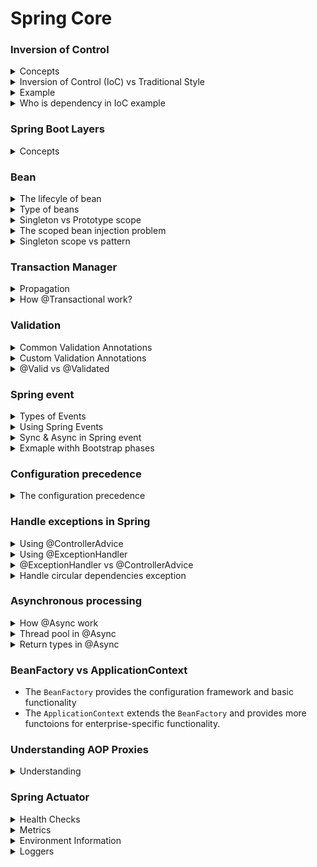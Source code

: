 # Spring Core
### Inversion of Control

<details>
  <summary>Concepts</summary>
  </br>
  
  [Inversion of control (IoC)](https://en.wikipedia.org/wiki/Inversion_of_control) is a design principle used in software development to decouple components and increase modularity.
  
  There are several basic techniques to implement IoC: [(_Illustrating images_)](https://www.tutorialsteacher.com/Content/images/ioc/ioc-patterns.png)
  + Dependency injection
  + Template method design pattern
  + ...

  **Dependency Injection (DI)**

  DI is a specific technique for achieving IoC. It involves providing dependencies to an object rather than creating them within the object itself. It's a common and popular implementation of the IoC principle.

</details>
<details>
  <summary>Inversion of Control (IoC) vs Traditional Style</summary>
  </br>
  
  + In the traditional style of programming, a class typically creates its own dependencies. This leads to tightly coupled components and makes testing and maintenance difficult.
  + In the IoC style, dependencies are injected into a class, promoting loose coupling and better testability.

</details>
<details>
  <summary>Example</summary>
  </br>
  
  Imagine a car. In a traditional approach, the Car class is responsible for creating an instance of the Engine class, leading to tight coupling between the `Car` and `Engine` class. But with IoC, the `Car` doesn't create the `Engine`, Car class receives the Engine instance from an external source (like a car factory). IoC reduces coupling and increases modularity.

_Tranditional Approach_
  ```
  public class Car {
      private Engine engine;
  
      public Car() {
          engine = new Engine();
      }
  
      public void start() {
          engine.start();
      }
  }
  ```

_IoC Approach with Dependency Injection_
  ``` 
  public class Car {
      private Engine engine;
  
      public Car(Engine engine) {
          this.engine = engine;
      }
  
      public void start() {
          engine.start();
      }
  }
  ```
</details>

<details>
  <summary>Who is dependency in IoC example</summary>
  </br>
  
```
public class Car {
    private Engine engine;

    public Car(Engine engine) {
        this.engine = engine;
    }
}
```

Consider a `Car` class. It depends on an `Engine` to function. Therefore, the `Engine` is a dependency of the `Car`.

+ The Car class is the dependent class.
+ The Engine class is the dependency.

The key point in IoC is that the `Car` doesn't create the `Engine` itself; it's provided (_injected_) from an external source.

</details>

### Spring Boot Layers
<details>
  <summary>Concepts</summary>
  </br>
  
  1. Presentation Layer – Authentication & Json Translation
  2. Business Layer – Business Logic, Validation & Authorization
  3. Persistence Layer – Storage Logic
  4. Database Layer – Actual Database

</details>

### Bean

<details>
  <summary>The lifecyle of bean</summary>
  </br>

  + Spring creates a new instance of the bean class using the constructor.
  + Spring injects the required dependencies into the bean using dependency injection techniques.
  + If the bean has a `@PostConstruct` annotation, the annotated method is called.
  + The bean is now ready to be used
  + when bean is destroy, If the bean has a @PreDestroy annotation, the annotated method is called.
  
</details>

<details>
  <summary>Type of beans</summary>
  </br>

  + **Singleton:** A single instance of the bean is created and shared across the entire application.
  + **Prototype:** A new instance of the bean is created every time it is requested.
  + **Request:** A single instance of the bean is created and available for each HTTP request.
  + **Session:** A single instance of the bean is created and available for each HTTP session.
  + **Application:** A single instance of the bean is created and shared across the entire ServletContext.
  + **WebSocket:** A single instance of the bean is created and available for each WebSocket session.

</details>
<details>
  <summary>Singleton vs Prototype scope</summary>
  </br>

  **Singleton:**
  
  + A singleton-scoped bean is instantiated only once per Spring IoC container. All requests for that bean will return the same instance.
  
  ```
  @Configuration
  public class AppConfig {
      @Bean
      @Scope("singleton")
      public MyBean myBean() {
          return new MyBean();
      }
  }
  ```
  _Setup singleton bean_

  ```
  ApplicationContext context = new AnnotationConfigApplicationContext(AppConfig.class);
  MyBean bean1 = context.getBean(MyBean.class);
  MyBean bean2 = context.getBean(MyBean.class);
  
  System.out.println(bean1 == bean2); // Output: true
  ```

  **Prototype:**
  
  + A prototype-scoped bean means that a new instance of the bean is created every time it is requested from the Spring container.

  ```
  @Configuration
  public class AppConfig {
      @Bean
      @Scope("prototype")
      public MyBean myBean() {
          return new MyBean();
      }
  }
  ```

  ```
  ApplicationContext context = new AnnotationConfigApplicationContext(AppConfig.class);
  MyBean bean1 = context.getBean(MyBean.class);
  MyBean bean2 = context.getBean(MyBean.class);
  
  System.out.println(bean1 == bean2); // Output: false
  ```

  _The scoped bean injection problem._

  By default, Spring beans are singletons. The problem arises when we try inject beans of different scopes. For example, a prototype bean into a singleton.

  
</details>
<details>
  <summary>The scoped bean injection problem</summary>
  </br>
  By default, Spring beans are singletons. The problem arises when we try inject beans of different scopes. For example, a prototype bean into a singleton.
  
  ```
  @Configuration
  public class AppConfig {
  
      @Bean
      @Scope(ConfigurableBeanFactory.SCOPE_PROTOTYPE)
      public PrototypeBean prototypeBean() {
          return new PrototypeBean();
      }
  
      @Bean
      public SingletonBean singletonBean() {
          return new SingletonBean();
      }
  }
  ```

  ```
  public class SingletonBean {

    @Autowired
    private PrototypeBean prototypeBean; //The bean is initialized only once. 

    ...
  }
  ```

</details>
<details>
  <summary>Singleton scope vs pattern</summary>
  </br>

  + **Singleton pattern:** There is only once instance of Singleton pattern on the JVM.
  + **Singleton scope:** The Singleton scope only uniquie on the bean name.

</details>

### Transaction Manager
<details>
  <summary>Propagation</summary>
  </br>
  
+ REQUIRED: The REQUIRED propagation is default mode.
+ SUPPORTS: If a transaction exists, then the existing transaction will be used. If there isn't a transaction, it is executed non-transactional.
+ MANDATORY: If there is an active transaction, then it will be used. If there isn't an active transaction, then Spring throws an IllegalTransactionStateException exception.
+ NEVER: Spring throws an exception if there's an active transaction.

**Note**: `@Transactional` will have no effect if used to annotate private, protected, default methods. The proxy generator will ignore them.
</details>
<details>
  <summary>How @Transactional work?</summary>
  </br>

  + You can place the `@Transactional` annotation on a class or method. When applied at the class level, it applies to all public methods of the class.
  + When a method annotated with `@Transactional` is called, Spring creates a proxy that wraps the method call. This proxy manages the transaction lifecycle, including starting the transaction before the method execution and committing or rolling back the transaction after the method execution.
  + By default, transactions are rolled back on unchecked exceptions (subclasses of `RuntimeException`) and errors. However, you can specify that a transaction should roll back on checked exceptions.
  + To enable `@Transactional` support, you need to configure `@EnableTransactionManagement`.

  ```
  @Transactional(rollbackFor = {SQLException.class, IOException.class})
  public void myMethod() throws SQLException, IOException {
      // business logic that might throw these checked exceptions
  }
  ```
</details>

### Validation

<details>
  <summary>Common Validation Annotations</summary>
  </br>

  + `@NotNull`: Ensures that the annotated field is not null.
  + `@NotEmpty`: Ensures that the annotated collection, map, or array is not empty.
  + `@NotBlank`: Ensures that the annotated string is not null and the trimmed length is greater than zero.
  + `@Size:`: Validates that the annotated element’s size is within the specified boundaries.
  + `@Min:`: Ensures that the annotated element is a number and its value is greater than or equal to the specified minimum.
  + `@Max:`: Ensures that the annotated element is a number and its value is less than or equal to the specified maximum.
  + `@Pattern:`: Ensures that the annotated string matches the specified regular expression.
  + `@Email:`: Validates that the annotated string is a valid email address.
  + `@Past:`: Ensures that the annotated date is in the past.
  + `@Future:`: Ensures that the annotated date is in the future.
</details>
<details>
  <summary>Custom Validation Annotations</summary>
  </br>

  ```
  @Documented
  @Target(ElementType.FIELD)
  @Retention(RetentionPolicy.RUNTIME)
  @Constraint(validatedBy = NumberValidation.class)
  public @interface IsNumber {
  
    String message() default "Invalid number";
    Class<?>[] groups() default {};  // Include this line
    Class<? extends Payload>[] payload() default {};  // Include this line
  }
  ```
  _Besides, the `message` attribute, the custom annotation also must have 2 attributes (`groups`, `payload`)._
  ```
  public class NumberValidation implements ConstraintValidator<IsNumber, String> {

    @Override
    public boolean isValid(String value, ConstraintValidatorContext context) {
      return NumberUtils.isParsable(value);
    }
  }
  ```

  ```
  @Data
  public class GoldRequest {
    @IsNumber
    private String value;
  }
  ```
  ```
  @RestController
  public class GoldController {
  
    @PostMapping("/test")
    public void test(@RequestBody @Valid GoldRequest goldRequest) {
      // do something
    }
  }
  ```
</details>
<details>
  <summary>@Valid vs @Validated</summary>
  </br>

  `@Valid`: Typically used to validate request bodies.
  ```
  public class User {
    @NotNull
    @Size(min = 2, max = 30)
    private String name;

    @NotNull
    @Email
    private String email;

    // Getters and setters
  }
  ```
  ```
  @RestController
  @RequestMapping("/api/users")
  public class UserController {
  
      @PostMapping
      public ResponseEntity<User> createUser(@RequestBody @Valid User user) {
          // Business logic to create a user
          return ResponseEntity.ok(user);
      }
  }
  ```

  `@Validated`: Often used to validation difference groups based on business.
  ```
  public class User {
    @NotNull(groups = BasicInfo.class)
    @Size(min = 2, max = 30, groups = BasicInfo.class)
    private String name;

    @NotNull(groups = BasicInfo.class)
    @Email(groups = BasicInfo.class)
    private String email;

    @NotNull(groups = AdvancedInfo.class)
    @Min(value = 18, groups = AdvancedInfo.class)
    private Integer age;

    // Getters and setters
  }
  ```
  ```
  @Service
  @Validated
  public class UserService {
  
      public User createUser(@Validated(BasicInfo.class) User user) {
          // Business logic to create a user
          return user;
      }
  
      public User updateUser(@Validated(AdvancedInfo.class) User user) {
          // Business logic to update a user
          return user;
      }
  }
  ```
In this example, the @Validated annotation is used to validate the User object with specific validation groups (BasicInfo and AdvancedInfo).
</details>

### Spring event

<details>
  <summary>Types of Events</summary>

  + **Built-in Events:** Spring provides several built-in events such as `ContextRefreshedEvent`, `ContextStartedEvent`, `ContextStoppedEvent`, and `ContextClosedEvent`.
  + **Custom Events:** You can create your own custom events by extending the ApplicationEvent class (for versions before Spring 4.2) or simply using any object as an event (from Spring 4.2 onwards).

</details>
<details>
  <summary>Using Spring Events</summary>
  
  ```
  import org.springframework.context.ApplicationEvent;

  public class CustomEvent extends ApplicationEvent {
      private String message;
  
      public CustomEvent(Object source, String message) {
          super(source);
          this.message = message;
      }
  
      public String getMessage() {
          return message;
      }
  }
  ```
  ```
  import org.springframework.context.event.EventListener;
  import org.springframework.stereotype.Component;
  
  @Component
  public class CustomEventListener {
      @EventListener
      public void handleCustomEvent(CustomEvent event) {
          System.out.println("Received custom event - " + event.getMessage());
      }
  }
  ```
</details>
<details>
  <summary>Sync & Async in Spring event</summary>

  **Synchronous Events: **
  By default, Spring events are handled synchronously. This means that when an event is published, the publisher thread waits for all event listeners to process the event before continuing.
  
  **Asynchronous Events: **
  To handle events asynchronously, you can use the `@Async` annotation. This allows the event listener to process the event in a separate thread, freeing up the publisher thread to continue its work without waiting for the listeners to complete.

  ```
  @Configuration
  @EnableAsync
  public class AsyncConfig {
      // Configuration details
  }
  ```
  ```
  @Component
  public class AsyncEventListener {
      @EventListener
      @Async
      public void handleEvent(CustomEvent event) {
          System.out.println("Handling event asynchronously: " + event.getMessage());
      }
  }
  ```
</details>
<details>
  <summary>Exmaple withh Bootstrap phases</summary>
  
  ![](images/bootstrap.png)

</details>


### Configuration precedence
<details>
  <summary>The configuration precedence</summary>
  </br>
  
  ![](images/configuration_priority.png)
  
  + <b>{specific-location}(s)</b>/<b>{application-name}-{profiles}(s).properties</b>
  + {specific-location}(s)/{application-name}-{profiles}(s).yml
  + {specific-location}(s)/{application-name}-{profiles}(s).yaml
  + {specific-location}(s)/application-{profiles}(s).properties
  + ...
  + file:./config/{application-name}-{profiles}(s).properties
  + ...
  + file:./config/application-{profiles}(s).properties
  + ...
  + {specific-location}(s)/{application-name}.properties

  Ref: https://stackoverflow.com/questions/65286686/difference-between-classpath-some-packages-vs-file-some-url-when-configuring-s

</details>

### Handle exceptions in Spring

<details>
  <summary>Using @ControllerAdvice</summary>
  </br>

  **Create the Global Exception Handler:**

  ```
  @ControllerAdvice
  public class GlobalExceptionHandler {
  
      @ExceptionHandler(MyCustomException.class)
      public ResponseEntity<String> handleMyCustomException(MyCustomException ex) {
          return new ResponseEntity<>(ex.getMessage(), HttpStatus.BAD_REQUEST);
      }
  
      @ExceptionHandler(Exception.class)
      public ResponseEntity<String> handleGeneralException(Exception ex) {
          return new ResponseEntity<>("An error occurred", HttpStatus.INTERNAL_SERVER_ERROR);
      }
  }
  ```

  If have any `MyCustomException` or `Exception` are thrown by application. They will be caught by `GlobalExceptionHandler` to handle exception.

</details>
<details>
  <summary>Using @ExceptionHandler</summary>
  </br>
  
  Assume, we want to handle a custom exception called `UserNotFoundException`.
  
  ```
  @RestController
  @RequestMapping("/users")
  public class UserController {
  
      @GetMapping("/{id}")
      public ResponseEntity<User> getUserById(@PathVariable Long id) {
          User user = findUserById(id);
          if (user == null) {
              throw new UserNotFoundException("User not found with id: " + id);
          }
          return new ResponseEntity<>(user, HttpStatus.OK);
      }
  
      // Simulate a method to find a user by ID
      private User findUserById(Long id) {
          // Logic to find user by ID
          return null; // For demonstration, always return null
      }
  
      @ExceptionHandler(UserNotFoundException.class)
      public ResponseEntity<String> handleUserNotFoundException(UserNotFoundException ex) {
          return new ResponseEntity<>(ex.getMessage(), HttpStatus.NOT_FOUND);
      }
  }
  ```
</details>
<details>
  <summary>@ExceptionHandler vs @ControllerAdvice</summary>
  </br>

   `@ExceptionHandler`: 
   + Handles exceptions within a specific controller.
   + More suitable for handling exceptions specific to a single controller.

  `@ExceptionHandler`: 
  + Handles exceptions globally across all controllers.
  + Handles common exceptions that can occur in multiple controllers.
  
</details>
<details>
  <summary>Handle circular dependencies exception</summary>
  </br>

  A circular dependency occurs when two or more components depend on each other directly or indirectly, creating a loop. 

  _Example:_ Consider two Spring beans, `BeanA` and `BeanB`, where `BeanA` depends on `BeanB` and `BeanB` depends on `BeanA`

  **Solutions:**
  + **Redesign:** Often, circular dependencies indicate a design flaw.
  + **Setter Injection:** Use setter injection instead of constructor injection to break the cycle.
  + **`@Lazy` Annotation:** Use the `@Lazy` annotation to delay the initialization of one of the beans.

</details>

### Asynchronous processing

<details>
  <summary>How @Async work</summary>
  </br>

  When you annotate a method with @Async, Spring Boot creates a proxy around the method. When an @Async method is called, the caller does not wait for the method to complete. Instead, the method runs asynchronously in the background. By default, Spring Boot uses a `SimpleAsyncTaskExecutor`, but you can configure a custom `TaskExecutor` to manage the threads. 

</details>
<details>
  <summary>Thread pool in @Async</summary>
  </br>

  By default, Spring uses a simple thread pool configuration for methods annotated with @Async. If you don’t provide a custom `TaskExecutor`, Spring will use a `SimpleAsyncTaskExecutor`.
  + **SimpleAsyncTaskExecutor -** This executor does not reuse threads and creates a new thread for each task. It is suitable for simple use cases and testing but not recommended for production.
  + **ThreadPoolTaskExecutor -** If you define a `ThreadPoolTaskExecutor` bean, Spring will use it instead of the default.

  ```
  @Configuration
  @EnableAsync
  public class AsyncConfig {
  
      @Bean(name = "asyncExecutor")
      public Executor asyncExecutor() {
          ThreadPoolTaskExecutor executor = new ThreadPoolTaskExecutor();
          executor.setCorePoolSize(5);
          executor.setMaxPoolSize(10);
          executor.setQueueCapacity(500);
          executor.setThreadNamePrefix("AsyncThread-");
          executor.initialize();
          return executor;
      }
  }
  ```
</details>

<details>
  <summary>Return types in @Async</summary>
  </br>

  + Void: For methods that do not return a value, simply annotate the method with `@Async`.
  + Return Type: If you need to return a result from an asynchronous method, you can use `Future`, `ListenableFuture` or `CompletableFuture`.

  _Example:_

  ```
    @Async
    public CompletableFuture<String> asyncMethodWithCompletableFuture() {
        return CompletableFuture.supplyAsync(() -> {
            try {
                Thread.sleep(5000);
            } catch (InterruptedException e) {
                // Handle exception
            }
            return "Hello World!";
        });
    }
  ```

  ```
  public void testAsyncMethod() throws InterruptedException, ExecutionException {
    Future<String> future = asyncMethodWithCompletableFuture();

    // Do something else while the async method is running

    String result = future.get(); // This will block until the result is available
    System.out.println("Result from async method: " + result);
  }
  ```
  _Handling the result_

</details>

### BeanFactory vs ApplicationContext

+ The `BeanFactory` provides the configuration framework and basic functionality
+ The `ApplicationContext` extends the `BeanFactory` and provides more functoions for enterprise-specific functionality.
### Understanding AOP Proxies

<details>
  <summary>Understanding</summary>
  </br>
  Let's come up with a sample to clearly understand what a the AOP proxies is
  
  Consider first the scenario have a un-proxied, nothing-special-about-it, straight object reference:
  
  ```
  public class SimplePojo implements Pojo {

     public void foo() {
        // this next method invocation is a direct
        call on the 'this' reference
        this.bar();
     }

     public void bar() {
        // some logic...
     }
  }
  ```
  ```
  public class Main {

     public static void main(String[] args) {

        Pojo pojo = new SimplePojo();

        // this is a direct method call on the 'pojo' reference
        pojo.foo();
     }
  }
  ```
  When the reference (`pojo`) that client code has is a proxy
  ```
  public class Main {

     public static void main(String[] args) {

        ProxyFactory factory = new ProxyFactory(new SimplePojo());
        factory.addInterface(Pojo.class);
        factory.addAdvice(new RetryAdvice());

        Pojo pojo = (Pojo) factory.getProxy();

        // this is a method call on the proxy!
        pojo.foo();
     }
  }
  ```
  
  The key thing to understand here is the `pojo` is a proxy instance, not a Pojo object. So when `pojo` invoke the `foo()` method, the proxy will be able to delegate to all of the interceptors (advice) that are relevant to that particular method call. 
  
  Interceptors may be used to log, do actions before and after the target method (`foo()`).
  
  However, once the call has finally reached the target object, the `SimplePojo` reference in this case, any method calls `this.` such as `this.bar()` or `this.foo()`,  are going to be invoked against the `this` reference, and not the _proxy_. In other word, in this case the `pojo` instance (`SimplePojo`) is being used, not a `pojo` proxy.
  
  Ref: https://docs.spring.io/spring-framework/docs/3.2.x/spring-framework-reference/html/aop.html
  
  Ref: https://jenkov.com/tutorials/java-reflection/dynamic-proxies.html
</details>

### Spring Actuator
<details>
  <summary>Health Checks</summary>
  </br>

  + **Enable Health Endpoint:** `management.endpoints.web.exposure.include=health`
  + **Custom Health Indicators:** You can create custom health indicators by implementing the `HealthIndicator` interface.

  ```
  @Component
  public class CustomHealthIndicator implements HealthIndicator {
      @Override
      public Health health() {
          // Custom logic to determine health status
          boolean healthy = checkHealth();
          if (healthy) {
              return Health.up().withDetail("Custom Health", "All systems go!").build();
          } else {
              return Health.down().withDetail("Custom Health", "Something went wrong!").build();
          }
      }
  
      private boolean checkHealth() {
          // Custom health check logic
          return true;
      }
  }
  ```
  
</details>
<details>
  <summary>Metrics</summary>
  </br>

  + **Configure Metrics Exposure:** `management.endpoints.web.exposure.include=health,info,metrics,prometheus`
  + **Access Metrics:** Once your application is running, you can access the metrics at `http://localhost:8080/actuator/metrics` for general metrics and `http://localhost:8080/actuator/prometheus` for Prometheus-specific metrics.
  
</details>
<details>
  <summary>Environment Information</summary>
  </br>

  + **Configure Endpoints:** By default, the environment endpoint (`/actuator/env`) is not exposed. You need to configure `management.endpoints.web.exposure.include=env`.
  + **Security Considerations:** `management.endpoint.env.show-values=WHEN_AUTHORIZED`
  
</details>
<details>
  <summary>Loggers</summary>
  </br>

  To configure loggers at runtime in Spring Boot Actuator
  + **Enable the Loggers Endpoint:**
  ```
  management.endpoints.web.exposure.include=loggers
  management.endpoint.loggers.enabled=true
  ```
  + **Access and Configure Loggers:**
    + **View Log Levels:** To view the current log levels, you can make a `GET` request to `http://localhost:8080/actuator/loggers`. This will return a list of all loggers and their current levels.
    + **Change Log Levels:** To change the log level of a specific logger, you can make a `POST` request to `http://localhost:8080/actuator/loggers/{loggerName}` with a JSON payload specifying the new level.
  
</details>
